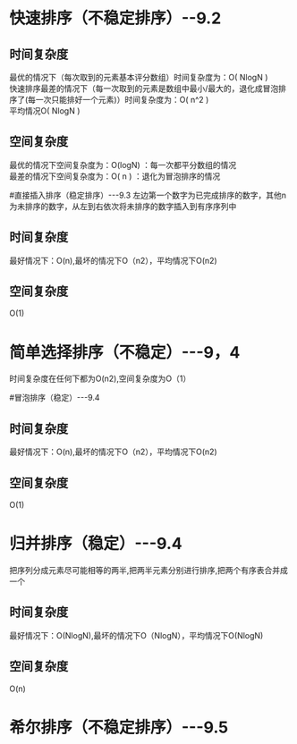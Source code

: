 
# 快速排序（不稳定排序）--9.2
## 时间复杂度
最优的情况下（每次取到的元素基本评分数组）时间复杂度为：O( NlogN )   
快速排序最差的情况下（每一次取到的元素是数组中最小/最大的，退化成冒泡排序了(每一次只能排好一个元素)）时间复杂度为：O( n^2 )    
平均情况O( NlogN )   
## 空间复杂度
最优的情况下空间复杂度为：O(logN) ：每一次都平分数组的情况   
最差的情况下空间复杂度为：O( n ) ：退化为冒泡排序的情况

#直接插入排序（稳定排序）---9.3
  左边第一个数字为已完成排序的数字，其他n为未排序的数字，从左到右依次将未排序的数字插入到有序序列中
 ## 时间复杂度
 最好情况下：O(n),最坏的情况下O（n2），平均情况下O(n2)
 ## 空间复杂度
  O(1)
  
# 简单选择排序（不稳定）---9，4
时间复杂度在任何下都为O(n2),空间复杂度为O（1）

#冒泡排序（稳定）---9.4
 ## 时间复杂度
 最好情况下：O(n),最坏的情况下O（n2），平均情况下O(n2)
 ## 空间复杂度
  O(1)
  
# 归并排序（稳定）---9.4
把序列分成元素尽可能相等的两半,把两半元素分别进行排序,把两个有序表合并成一个
 ## 时间复杂度
 最好情况下：O(NlogN),最坏的情况下O（NlogN），平均情况下O(NlogN)
 ## 空间复杂度
  O(n)
  
 # 希尔排序（不稳定排序）---9.5
 